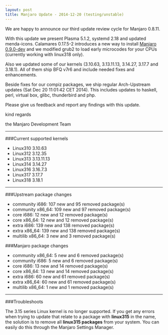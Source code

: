 ```yaml
---
layout: post
title: Manjaro Update - 2014-12-20 (testing/unstable)
---
```


We are happy to announce our third update review cycle for Manjaro 0.8.11.

With this update we present Plasma 5.1.2, systemd 2.18 and updated menda-icons. Calamares 0.17.5-2 introduces a new way to install [Manjaro 0.9.0-dev](http://sourceforge.net/projects/manjarotest/files/0.9.0/) and we modified grub2 to load early microcodes for your CPUs (currently working with linux318 only).

Also we updated some of our kernels (3.10.63, 3.13.11.13, 3.14.27, 3.17.7 and 3.18.1). All of them ship BFQ v7r6 and include needed fixes and enhancements.

Beside fixes for our compiz packages, we ship regular Arch-Upstream updates (Sat Dec 20 11:01:42 CET 2014). This includes updates to haskell, perl, virtual box, glibc, thunderbird and php.

Please give us feedback and report any findings with this update.

kind regards

the Manjaro Development Team

----

###Current supported kernels

* Linux310 3.10.63
* Linux312 3.12.35
* Linux313 3.13.11.13
* Linux314 3.14.27
* Linux316 3.16.7.3
* Linux317 3.17.7
* Linux318 3.18.1

----

###Upstream package changes

* community i686:  107 new and 95 removed package(s)
* community x86_64:  109 new and 97 removed package(s)
* core i686:  12 new and 12 removed package(s)
* core x86_64:  12 new and 12 removed package(s)
* extra i686:  139 new and 138 removed package(s)
* extra x86_64:  139 new and 138 removed package(s)
* multilib x86_64:  3 new and 3 removed package(s)

###Manjaro package changes

* community x86_64:  5 new and 6 removed package(s)
* community i686:  5 new and 6 removed package(s)
* core i686:  13 new and 14 removed package(s)
* core x86_64:  13 new and 14 removed package(s)
* extra i686:  60 new and 61 removed package(s)
* extra x86_64:  60 new and 61 removed package(s)
* multilib x86_64:  1 new and 1 removed package(s)

----

###Troubleshoots

The 3.15 series Linux kernel is no longer supported. If you get any errors when trying to update that relate to a package with **linux315** in the name, the solution is to remove all **linux315 packages** from your system. You can easily do this through the Manjaro Settings Manager.
